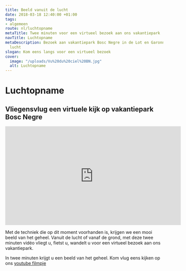 ```yaml
---
title: Beeld vanuit de lucht
date: 2018-03-18 12:40:00 +01:00
tags:
- algemeen
route: nl/luchtopname
metaTitle: Twee minuten voor een virtueel bezoek aan ons vakantiepark
navTitle: Luchtopname
metaDescription: Bezoek aan vakantiepark Bosc Negre in de Lot en Garonne vanuit de
  lucht
slogan: Kom eens langs voor een virtueel bezoek
cover:
  image: "/uploads/Vu%20du%20ciel%20BN.jpg"
  alt: Luchtopname
---
```


# Luchtopname

## Vliegensvlug een virtuele kijk op vakantiepark Bosc Negre

<iframe width="560" height="315" src="https://www.youtube.com/embed/LtHxKqg2_mo" frameborder="0" allow="autoplay; encrypted-media" allowfullscreen></iframe>

Met de techniek die op dit moment voorhanden is, krijgen we een mooi beeld van het geheel. Vanuit de lucht of vanaf de grond, met deze twee minuten vidéo vliegt u, fietst u, wandelt u voor een virtueel bezoek aan ons vakantiepark.

In twee minuten krijgt u een beeld van het geheel. Kom vlug eens kijken op ons [youtube filmpje
](https://www.youtube.com/watch?v=LtHxKqg2_mo&list=PLzesHybFBMEL8q9FbW9ekguk4XkXKky-D)